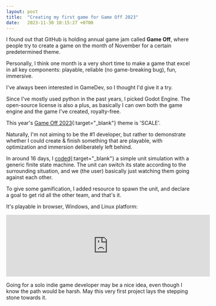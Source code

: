 ```yaml
---
layout: post
title:  "Creating my first game for Game Off 2023"
date:   2023-11-30 10:15:27 +0700
---
```


I found out that GitHub is holding annual game jam called **Game Off**, where people try to create a game
on the month of November for a certain predetermined theme.

Personally, I think one month is a very short time to make a game that excel in all key components: 
playable, reliable (no game-breaking bug), fun, immersive.

I've always been interested in GameDev, so I thought I'd give it a try.

Since I've mostly used python in the past years, I picked Godot Engine. 
The open-source license is also a plus, as basically I can own both the game engine and the game I've created, royalty-free.

This year's [Game Off 2023](https://itch.io/jam/game-off-2023){:target="_blank"} theme is 'SCALE'.

Naturally, I'm not aiming to be the #1 developer, but rather to demonstrate 
whether I could create & finish something that are playable, with optimization and immersion deliberately left behind.

In around 16 days, I [coded](https://github.com/rahmatnazali/colonite){:target="_blank"} a simple unit simulation with a generic finite state machine.
The unit can switch its state according to the surrounding situation, and we (the user) basically just watching them going against each other.

To give some gamification, I added resource to spawn the unit, and declare a goal to get rid all the other team, and that's it.

It's playable in browser, Windows, and Linux platform:

<iframe frameborder="0" src="https://itch.io/embed/2379186?linkback=true" width="552" height="167"></iframe>

Going for a solo indie game developer may be a nice idea, even though I know the path would be harsh.
May this very first project lays the stepping stone towards it.
